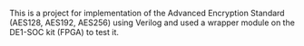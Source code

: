 This is a project for implementation of the Advanced Encryption Standard (AES128, AES192, AES256) using Verilog and used a wrapper module on the DE1-SOC kit (FPGA) to test it.
